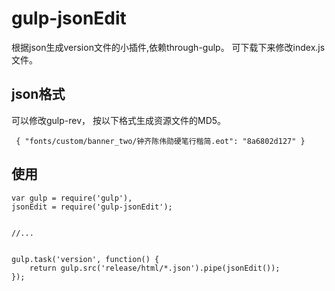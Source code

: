 # gulp-jsonEdit

根据json生成version文件的小插件,依赖through-gulp。
可下载下来修改index.js文件。


## json格式

可以修改gulp-rev， 按以下格式生成资源文件的MD5。

` { "fonts/custom/banner_two/钟齐陈伟勋硬笔行楷简.eot": "8a6802d127" }`

## 使用

    var gulp = require('gulp'),
    jsonEdit = require('gulp-jsonEdit');


    //...


    gulp.task('version', function() {
        return gulp.src('release/html/*.json').pipe(jsonEdit());
    });
